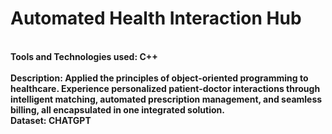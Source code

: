 # Automated Health Interaction Hub
<br><b>Tools and Technologies used: <b>C++</br>
<br><b>Description: <b>Applied the principles of object-oriented programming to healthcare. Experience personalized patient-doctor interactions through intelligent matching, automated prescription management, and seamless billing, all encapsulated in one integrated solution.</br>
<b>Dataset: <b>CHATGPT
